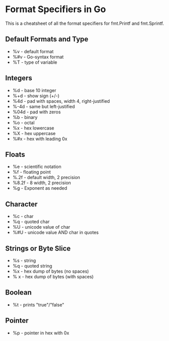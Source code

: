 # Format Specifiers in Go

This is a cheatsheet of all the format specifiers for fmt.Printf and fmt.Sprintf.

## Default Formats and Type
- %v - default format
- %#v - Go-syntax format
- %T - type of variable

## Integers
- %d - base 10 integer
- %+d - show sign (+/-)
- %4d - pad with spaces, width 4, right-justified
- %-4d - same but left-justified
- %04d - pad with zeros
- %b - binary
- %o - octal
- %x - hex lowercase
- %X - hex uppercase
- %#x - hex with leading 0x

## Floats
- %e - scientific notation
- %f - floating point
- %.2f - default width, 2 precision
- %8.2f - 8 width, 2 precision
- %g - Exponent as needed

## Character
- %c - char
- %q - quoted char
- %U - unicode value of char
- %#U - unicode value AND char in quotes

## Strings or Byte Slice
- %s - string
- %q - quoted string
- %x - hex dump of bytes (no spaces)
- % x - hex dump of bytes (with spaces)

## Boolean
- %t - prints "true"/"false"

## Pointer
- %p - pointer in hex with 0x

